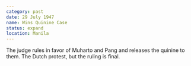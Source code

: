 ```yaml
---
category: past
date: 29 July 1947
name: Wins Quinine Case
status: expand
location: Manila
---
```

The judge rules in favor of Muharto and Pang and releases the quinine to them. The Dutch protest, but the ruling is final.
